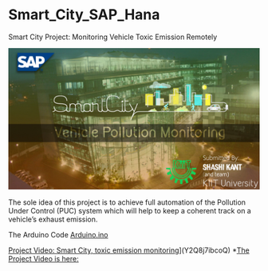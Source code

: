 # Smart_City_SAP_Hana
Smart City Project: Monitoring Vehicle Toxic Emission Remotely 

![Smart City: Automobile toxic emission monitoring remotely](/Smart_City.jpg?raw=true "Optional Title")

The sole idea of this project is to achieve full automation of the Pollution Under Control (PUC) system  which will help to keep a coherent track on a vehicle’s exhaust emission.

The Arduino Code
[Arduino.ino](./Arduino.ino)


[Project Video: Smart City, toxic emission monitoring](https://i.ytimg.com/vi/12xyXtlWDks/1.jpg)](Y2Q8j7ibcoQ)
*[The Project Video is here:](https://www.youtube.com/watch?v=12xyXtlWDks)
